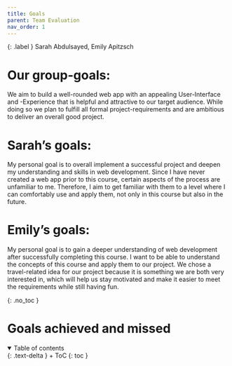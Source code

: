 ```yaml
---
title: Goals
parent: Team Evaluation
nav_order: 1
---
```


{: .label }
Sarah Abdulsayed, Emily Apitzsch


# Our group-goals:

We aim to build a well-rounded web app with an appealing User-Interface and -Experience that is helpful and attractive to our target audience. While doing so we plan to fulfill all formal project-requirements and are ambitious to deliver an overall good project.



# Sarah’s goals:

My personal goal is to overall implement a successful project and deepen my understanding and skills in web development. Since I have never created a web app prior to this course, certain aspects of the process are unfamiliar to me. Therefore, I aim to get familiar with them to a level where I can comfortably use and apply them, not only in this course but also in the future.


# Emily’s goals:

My personal goal is to gain a deeper understanding of web development after successfully completing this course. I want to be able to understand the concepts of this course and apply them to our project. We chose a travel-related idea for our project because it is something we are both very interested in, which will help us stay motivated and make it easier to meet the requirements while still having fun.

{: .no_toc }
# Goals achieved and missed

<details open markdown="block">
{: .text-delta }
<summary>Table of contents</summary>
+ ToC
{: toc }
</details>
